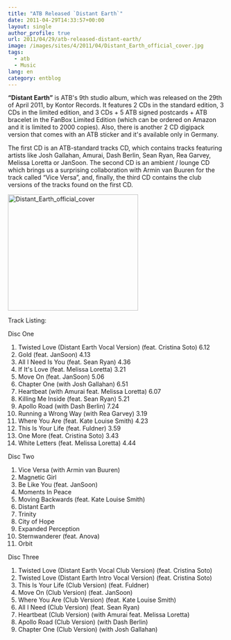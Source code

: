 ```yaml
---
title: "ATB Released `Distant Earth`"
date: 2011-04-29T14:33:57+00:00
layout: single
author_profile: true
url: 2011/04/29/atb-released-distant-earth/
image: /images/sites/4/2011/04/Distant_Earth_official_cover.jpg
tags:
  - atb
  - Music
lang: en
category: entblog
---
```

**“Distant Earth”** is ATB's 9th studio album, which was released on the 29th of April 2011, by Kontor Records. It features 2 CDs in the standard edition, 3 CDs in the limited edition, and 3 CDs + 5 ATB signed postcards + ATB bracelet in the FanBox Limited Edition (which can be ordered on Amazon and it is limited to 2000 copies). Also, there is another 2 CD digipack version that comes with an ATB sticker and it's available only in Germany.

The first CD is an ATB-standard tracks CD, which contains tracks featuring artists like Josh Gallahan, Amurai, Dash Berlin, Sean Ryan, Rea Garvey, Melissa Loretta or JanSoon. The second CD is an ambient / lounge CD which brings us a surprising collaboration with Armin van Buuren for the track called “Vice Versa”, and, finally, the third CD contains the club versions of the tracks found on the first CD.

[<img class="alignnone size-medium wp-image-396" alt="Distant_Earth_official_cover" src="/images/2011/04/Distant_Earth_official_cover-300x268.jpg" width="300" height="268" srcset="/images/sites/4/2011/04/Distant_Earth_official_cover-300x268.jpg 300w, /images/sites/4/2011/04/Distant_Earth_official_cover.jpg 423w" sizes="(max-width: 300px) 100vw, 300px" />](/images/2011/04/Distant_Earth_official_cover.jpg)

Track Listing:

Disc One

  1. Twisted Love (Distant Earth Vocal Version) (feat. Cristina Soto) 6.12
  2. Gold (feat. JanSoon) 4.13
  3. All I Need Is You (feat. Sean Ryan) 4.36
  4. If It's Love (feat. Melissa Loretta) 3.21
  5. Move On (feat. JanSoon) 5.06
  6. Chapter One (with Josh Gallahan) 6.51
  7. Heartbeat (with Amurai feat. Melissa Loretta) 6.07
  8. Killing Me Inside (feat. Sean Ryan) 5.21
  9. Apollo Road (with Dash Berlin) 7.24
 10. Running a Wrong Way (with Rea Garvey) 3.19
 11. Where You Are (feat. Kate Louise Smith) 4.23
 12. This Is Your Life (feat. Fuldner) 3.59
 13. One More (feat. Cristina Soto) 3.43
 14. White Letters (feat. Melissa Loretta) 4.44

Disc Two

  1. Vice Versa (with Armin van Buuren)
  2. Magnetic Girl
  3. Be Like You (feat. JanSoon)
  4. Moments In Peace
  5. Moving Backwards (feat. Kate Louise Smith)
  6. Distant Earth
  7. Trinity
  8. City of Hope
  9. Expanded Perception
 10. Sternwanderer (feat. Anova)
 11. Orbit

Disc Three

  1. Twisted Love (Distant Earth Vocal Club Version) (feat. Cristina Soto)
  2. Twisted Love (Distant Earth Intro Vocal Version) (feat. Cristina Soto)
  3. This Is Your Life (Club Version) (feat. Fuldner)
  4. Move On (Club Version) (feat. JanSoon)
  5. Where You Are (Club Version) (feat. Kate Louise Smith)
  6. All I Need (Club Version) (feat. Sean Ryan)
  7. Heartbeat (Club Version) (with Amurai feat. Melissa Loretta)
  8. Apollo Road (Club Version) (with Dash Berlin)
  9. Chapter One (Club Version) (with Josh Gallahan)

&nbsp;

&nbsp;